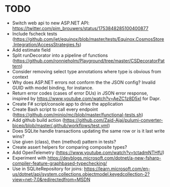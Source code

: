 # TODO

- Switch web api to new ASP.NET API: https://twitter.com/pim_brouwers/status/1753848285100400877
- Include fscheck tests (https://github.com/jet/equinox/blob/master/tests/Equinox.CosmosStore.Integration/AccessStrategies.fs)
- Add estimate field
- Split runDecorator into a pipeline of functions (https://github.com/ronnieholm/Playground/tree/master/CSDecoratorPattern)
- Consider removing select type annotations where type is obvious from context
- Why does ASP.NET errors not conform the the JSON config? Invalid GUID with model binding, for instance.
- Return error codes (cases of error DUs) in JSON error response, inspired by https://www.youtube.com/watch?v=AeZC1z8D5xI for Dapr.
- Create F# script/console app to drive the application
- Create Bash script to call every endpoint (https://github.com/minio/mc/blob/master/functional-tests.sh)
- Add github build action (https://github.com/Zaid-Ajaj/pulumi-converter-bicep/blob/master/.github/workflows/test.yml)
- Does SQLite handle transactions updating the same row or is it last write wins?
- Use given (class), then (method) pattern in tests?
- Create assert helpers for comparing composite types?
- Add OpenTelemetry (https://www.youtube.com/watch?v=tctadmNTHfU)
- Experiment with https://devblogs.microsoft.com/dotnet/a-new-fsharp-compiler-feature-graphbased-typechecking/
- Use in SQLiteRepository for joins: https://learn.microsoft.com/en-us/dotnet/api/system.collections.objectmodel.keyedcollection-2?view=net-7.0&redirectedfrom=MSDN